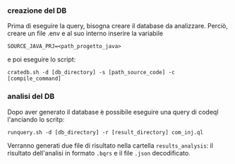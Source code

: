 ### creazione del DB

Prima di eseguire la query, bisogna creare il database da analizzare.
Perciò, creare un file .env e al suo interno inserire la variabile
```
SOURCE_JAVA_PRJ=<path_progetto_java>
```
e poi eseguire lo script:

```
cratedb.sh -d [db_directory] -s [path_source_code] -c [compile_command]
```

### analisi del DB

Dopo aver generato il database è possibile eseguire una query di codeql l'anciando lo scritp:
```
runquery.sh -d [db_directory] -r [result_directory] com_inj.ql 
```

Verranno generati due file di risultato nella cartella `results_analysis`: il risultato dell'analisi in formato `.bqrs` e il file `.json` decodificato.
